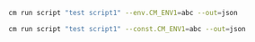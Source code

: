 ```bash
cm run script "test script1" --env.CM_ENV1=abc --out=json
```

```bash
cm run script "test script1" --const.CM_ENV1=abc --out=json
```
